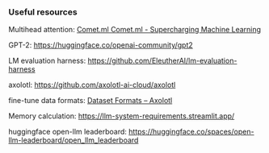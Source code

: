 ### Useful resources

Multihead attention: [Comet.ml Comet.ml - Supercharging Machine Learning](https://www.comet.com/examples/demo-visualizing-attention-bertviz/view/vyr6Nk6Y1cQIklggSZ4A3zSrf/panels)

GPT-2: https://huggingface.co/openai-community/gpt2

LM evaluation harness: https://github.com/EleutherAI/lm-evaluation-harness

axolotl: https://github.com/axolotl-ai-cloud/axolotl

fine-tune data formats:  [Dataset Formats – Axolotl](https://axolotl-ai-cloud.github.io/axolotl/docs/dataset-formats/)

Memory calculation: https://llm-system-requirements.streamlit.app/

huggingface open-llm leaderboard: https://huggingface.co/spaces/open-llm-leaderboard/open_llm_leaderboard

